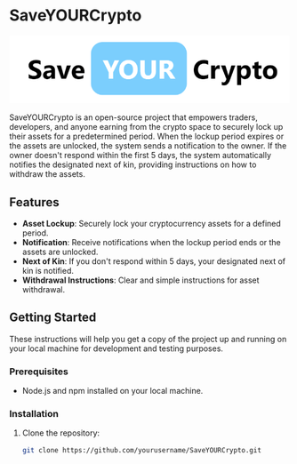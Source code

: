 # SaveYOURCrypto

![SaveYOURCrypto Logo](https://github.com/OleanjiKingCode/SaveMyCypto/blob/master/public/savyourcrypto.png)

SaveYOURCrypto is an open-source project that empowers traders, developers, and anyone earning from the crypto space to securely lock up their assets for a predetermined period. When the lockup period expires or the assets are unlocked, the system sends a notification to the owner. If the owner doesn't respond within the first 5 days, the system automatically notifies the designated next of kin, providing instructions on how to withdraw the assets.

## Features

- **Asset Lockup**: Securely lock your cryptocurrency assets for a defined period.
- **Notification**: Receive notifications when the lockup period ends or the assets are unlocked.
- **Next of Kin**: If you don't respond within 5 days, your designated next of kin is notified.
- **Withdrawal Instructions**: Clear and simple instructions for asset withdrawal.

## Getting Started

These instructions will help you get a copy of the project up and running on your local machine for development and testing purposes.

### Prerequisites

- Node.js and npm installed on your local machine.

### Installation

1. Clone the repository:

   ```bash
   git clone https://github.com/yourusername/SaveYOURCrypto.git
